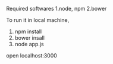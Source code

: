 Required softwares
1.node, npm
2.bower

To run it in local machine, 
1. npm install
2. bower insall
3. node app.js

open localhost:3000

